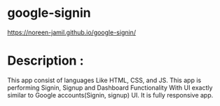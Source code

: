 # google-signin
https://noreen-jamil.github.io/google-signin/

# Description :
This app consist of languages Like HTML, CSS, and JS. This app is performing Signin, Signup and Dashboard Functionality With UI exactly similar to Google accounts(Signin, signup) UI. It is fully responsive app.

